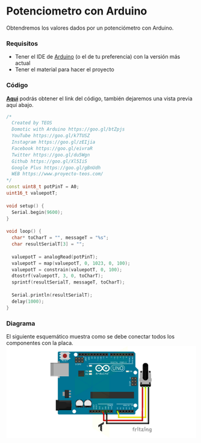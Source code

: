 # Potenciometro con Arduino
Obtendremos los valores dados por un potenciómetro con Arduino.

### Requisitos
- Tener el IDE de [Arduino](https://www.arduino.cc/en/Main/Software) (o el de tu preferencia) con la versión más actual
- Tener el material para hacer el proyecto

### Código
**[Aqui](https://github.com/proyectoTEOS/Potenciometro-con-Arduino/blob/master/Potenciometro-con-Arduino.ino)** podrás obtener el link del código, también dejaremos
una vista previa aquí abajo.

```c++
/*
  Created by TEOS
  Domotic with Arduino https://goo.gl/btZpjs
  YouTube https://goo.gl/k7TUSZ
  Instagram https://goo.gl/zEIjia
  Facebook https://goo.gl/eivraR
  Twitter https://goo.gl/du5Wgn
  Github https://goo.gl/Xl5IiS
  Google Plus https://goo.gl/gBnUdh
  WEB https://www.proyecto-teos.com/
*/
const uint8_t potPinT = A0;
uint16_t valuepotT;

void setup() {
  Serial.begin(9600);
}

void loop() {
  char* toCharT = "", messageT = "%s";
  char resultSerialT[3] = "";

  valuepotT = analogRead(potPinT);
  valuepotT = map(valuepotT, 0, 1023, 0, 100);
  valuepotT = constrain(valuepotT, 0, 100);
  dtostrf(valuepotT, 3, 0, toCharT);
  sprintf(resultSerialT, messageT, toCharT);

  Serial.println(resultSerialT);
  delay(1000);
}

```

### Diagrama
El siguiente esquemático muestra como se debe conectar todos los componentes con la placa.
![](https://github.com/proyectoTEOS/Potenciometro-con-Arduino/blob/master/Potenciometro-con-Arduino.jpg)
